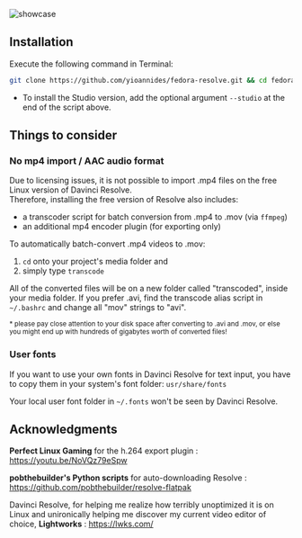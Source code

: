 ![showcase](https://github.com/user-attachments/assets/efa1e12b-f4e7-45fc-9f25-02d7d176b2df)

## Installation

Execute the following command in Terminal:
```sh
git clone https://github.com/yioannides/fedora-resolve.git && cd fedora-resolve && chmod +x ./install.sh && sudo ./install.sh
```
- To install the Studio version, add the optional argument `--studio` at the end of the script above.

## Things to consider

### No mp4 import / AAC audio format

Due to licensing issues, it is not possible to import .mp4 files on the free Linux version of Davinci Resolve.<br>
Therefore, installing the free version of Resolve also includes:
- a transcoder script for batch conversion from .mp4 to .mov (via `ffmpeg`)
- an additional mp4 encoder plugin (for exporting only)

To automatically batch-convert .mp4 videos to .mov: 
1. `cd` onto your project's media folder and
2. simply type `transcode`

All of the converted files will be on a new folder called "transcoded", inside your media folder. If you prefer .avi, find the transcode alias script in `~/.bashrc` and change all "mov" strings to "avi".

<sup>* please pay close attention to your disk space after converting to .avi and .mov, or else you might end up with hundreds of gigabytes worth of converted files!

### User fonts

If you want to use your own fonts in Davinci Resolve for text input, you have to copy them in your system's font folder: `usr/share/fonts`

Your local user font folder in `~/.fonts` won't be seen by Davinci Resolve.


## Acknowledgments

<b>Perfect Linux Gaming</b> for the h.264 export plugin : https://youtu.be/NoVQz79eSpw

<b>pobthebuilder's Python scripts</b> for auto-downloading Resolve : https://github.com/pobthebuilder/resolve-flatpak

Davinci Resolve, for helping me realize how terribly unoptimized it is on Linux and unironically helping me discover my current video editor of choice, <b>Lightworks</b> : https://lwks.com/
